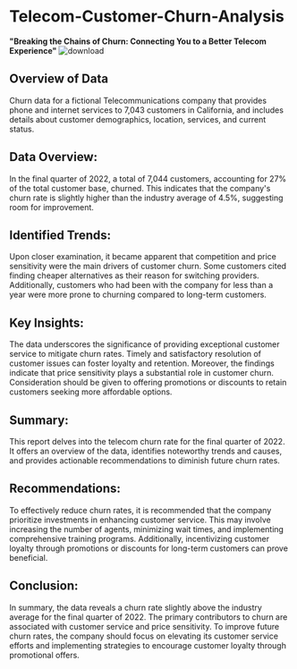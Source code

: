 # Telecom-Customer-Churn-Analysis
**"Breaking the Chains of Churn: Connecting You to a Better Telecom Experience"**
![download](https://github.com/Darakshii/Telecom-Customer-Churn-Analysis/assets/130299461/33b95d07-d927-438d-83c3-1c576ea6722e)

## Overview of Data
Churn data for a fictional Telecommunications company that provides phone and internet services to 7,043 customers in California, and includes details about customer demographics, location, services, and current status.

## Data Overview:
In the final quarter of 2022, a total of 7,044 customers, accounting for 27% of the total customer base, churned. This indicates that the company's churn rate is slightly higher than the industry average of 4.5%, suggesting room for improvement.

## Identified Trends:
Upon closer examination, it became apparent that competition and price sensitivity were the main drivers of customer churn. Some customers cited finding cheaper alternatives as their reason for switching providers. Additionally, customers who had been with the company for less than a year were more prone to churning compared to long-term customers.

## Key Insights:
The data underscores the significance of providing exceptional customer service to mitigate churn rates. Timely and satisfactory resolution of customer issues can foster loyalty and retention. Moreover, the findings indicate that price sensitivity plays a substantial role in customer churn. Consideration should be given to offering promotions or discounts to retain customers seeking more affordable options.

## Summary:
This report delves into the telecom churn rate for the final quarter of 2022. It offers an overview of the data, identifies noteworthy trends and causes, and provides actionable recommendations to diminish future churn rates.

## Recommendations:
To effectively reduce churn rates, it is recommended that the company prioritize investments in enhancing customer service. This may involve increasing the number of agents, minimizing wait times, and implementing comprehensive training programs. Additionally, incentivizing customer loyalty through promotions or discounts for long-term customers can prove beneficial.

## Conclusion:
In summary, the data reveals a churn rate slightly above the industry average for the final quarter of 2022. The primary contributors to churn are associated with customer service and price sensitivity. To improve future churn rates, the company should focus on elevating its customer service efforts and implementing strategies to encourage customer loyalty through promotional offers.
